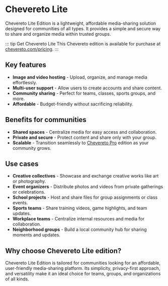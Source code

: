 # Chevereto Lite

Chevereto Lite Edition is a lightweight, affordable media-sharing solution designed for communities of all types. It provides a simple and secure way to share and organize media within trusted groups.

::: tip Get Chevereto Lite
This Chevereto edition is available for purchase at [chevereto.com/pricing](https://chevereto.com/pricing).
:::

## Key features

* **Image and video hosting** - Upload, organize, and manage media effortlessly.
* **Multi-user support** - Allow users to create accounts and share content.
* **Community sharing** - Perfect for teams, classes, sports groups, and more.
* **Affordable** - Budget-friendly without sacrificing reliability.

## Benefits for communities

* **Shared spaces** - Centralize media for easy access and collaboration.
* **Private and secure** - Protect content and share only with your group.
* **Scalable** - Transition seamlessly to [Chevereto Pro](./chevereto-pro.md) edition as your community grows.

## Use cases

* **Creative collectives** - Showcase and exchange creative works like art or photography.
* **Event organizers** - Distribute photos and videos from private gatherings or celebrations.
* **School projects** - Host and share files for group assignments or class events.
* **Sports teams** - Share training videos, game highlights, and team updates.
* **Workplace teams** - Centralize internal resources and media for collaboration.
* **Neighborhood groups** - Build a local community hub for sharing moments and updates.

## Why choose Chevereto Lite edition?

Chevereto Lite Edition is tailored for communities looking for an affordable, user-friendly media-sharing platform. Its simplicity, privacy-first approach, and versatility make it an ideal choice for teams, groups, and organizations of all kinds.
